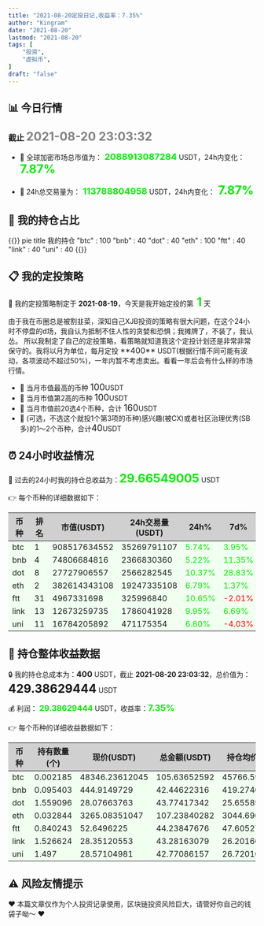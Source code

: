 ```yaml
---
title: "2021-08-20定投日记,收益率：7.35%"
author: "Kingram"
date: "2021-08-20"
lastmod: "2021-08-20"
tags: [
    "投资",
	"虚拟币",
]
draft: "false"
---
```


##  📊 今日行情
### 截止 <font color=grey size=5 >**2021-08-20 23:03:32**</font>
- 🍖 全球加密市场总市值为：<font color=#00EC00 size=4 > **2088913087284**</font> USDT，24h内变化：<font color=#00EC00 size=5 > **7.87%**</font>

- 🍤 24h总交易量为：<font color=#00EC00 size=4 > **113788804958**</font> USDT，24h内变化：<font color=#00EC00 size=5 > **7.87%**</font>

## 🎨 我的持仓占比
{{<mermaid>}}
pie title 我的持仓
"btc" : 100
"bnb" : 40
"dot" : 40
"eth" : 100
"ftt" : 40
"link" : 40
"uni" : 40
{{</mermaid>}}

## 📋 我的定投策略
📎 我的定投策略制定于 **2021-08-19**，今天是我开始定投的第<font color=#00EC00 size=5 > **1**</font> 天

<div>由于我在币圈总是被割韭菜，深知自己XJB投资的策略有很大问题，在这个24小时不停盘的d场，我自认为抵制不住人性的贪婪和恐惧；我摊牌了，不装了，我认怂。
所以我制定了自己的定投策略，看策略就知道我这个定投计划还是非常非常保守的。我将以月为单位，每月定投 <font size=3 >**400**</font> USDT(根据行情不同可能有波动，各项波动不超过50%)，一年内暂不考虑卖出。看看一年后会有什么样的市场行情。</div>

- 🥇 当月市值最高的币种 <font size=4 >100</font>USDT
- 🥈 当月市值第2高的币种 <font size=4 >100</font>USDT
- 🥉 当月市值前20选4个币种，合计 <font size=4 >160</font>USDT
- 🏅 (可选，不选这个就投1个第3项的币种)感兴趣(被CX)或者社区治理优秀(SB多)的1～2个币种，合计<font size=4 >40</font>USDT

## ⏰ 24小时收益情况
📌 过去的24小时我的持仓总收益为：<font color=#00EC00 size=5 >**29.66549005**</font> USDT

👉 每个币种的详细数据如下：
<table>
    <thead><tr bgcolor="#d0d0d0" ><th>币种</th><th>排名</th><th>市值(USDT)</th><th>24h交易量(USDT)</th><th>24h%</th><th>7d%</th><th>24h收益</th></tr></thead>
    <tbody>
    <tr>
        <td bgcolor=#F0FFF0>btc</td>
        <td bgcolor=#F0FFF0>1</td>
        <td bgcolor=#F0FFF0>908517634552</td>
        <td bgcolor=#F0FFF0>35269791107</td>
        <td bgcolor=#F0FFF0><font color=#00EC00>5.74%</font></td>
        <td bgcolor=#F0FFF0><font color=#00EC00>3.95%</font></td>
        <td bgcolor=#F0FFF0><font color=#00EC00 size=3 ><strong>5.72988307</strong></font></td>
    </tr>
    <tr>
        <td bgcolor=#F0FFF0>bnb</td>
        <td bgcolor=#F0FFF0>4</td>
        <td bgcolor=#F0FFF0>74806684816</td>
        <td bgcolor=#F0FFF0>2366830360</td>
        <td bgcolor=#F0FFF0><font color=#00EC00>5.22%</font></td>
        <td bgcolor=#F0FFF0><font color=#00EC00>11.35%</font></td>
        <td bgcolor=#F0FFF0><font color=#00EC00 size=3 ><strong>2.10768766</strong></font></td>
    </tr>
    <tr>
        <td bgcolor=#F0FFF0>dot</td>
        <td bgcolor=#F0FFF0>8</td>
        <td bgcolor=#F0FFF0>27727906557</td>
        <td bgcolor=#F0FFF0>2566282545</td>
        <td bgcolor=#F0FFF0><font color=#00EC00>10.37%</font></td>
        <td bgcolor=#F0FFF0><font color=#00EC00>28.83%</font></td>
        <td bgcolor=#F0FFF0><font color=#00EC00 size=3 ><strong>4.11300103</strong></font></td>
    </tr>
    <tr>
        <td bgcolor=#F0FFF0>eth</td>
        <td bgcolor=#F0FFF0>2</td>
        <td bgcolor=#F0FFF0>382614343108</td>
        <td bgcolor=#F0FFF0>19247335108</td>
        <td bgcolor=#F0FFF0><font color=#00EC00>6.79%</font></td>
        <td bgcolor=#F0FFF0><font color=#00EC00>1.37%</font></td>
        <td bgcolor=#F0FFF0><font color=#00EC00 size=3 ><strong>6.81470649</strong></font></td>
    </tr>
    <tr>
        <td bgcolor=#F0FFF0>ftt</td>
        <td bgcolor=#F0FFF0>31</td>
        <td bgcolor=#F0FFF0>4967331698</td>
        <td bgcolor=#F0FFF0>325996840</td>
        <td bgcolor=#F0FFF0><font color=#00EC00>10.65%</font></td>
        <td bgcolor=#F0FFF0><font color=#FF0000>-2.01%</font></td>
        <td bgcolor=#F0FFF0><font color=#00EC00 size=3 ><strong>4.25833344</strong></font></td>
    </tr>
    <tr>
        <td bgcolor=#F0FFF0>link</td>
        <td bgcolor=#F0FFF0>13</td>
        <td bgcolor=#F0FFF0>12673259735</td>
        <td bgcolor=#F0FFF0>1786041928</td>
        <td bgcolor=#F0FFF0><font color=#00EC00>9.95%</font></td>
        <td bgcolor=#F0FFF0><font color=#00EC00>6.69%</font></td>
        <td bgcolor=#F0FFF0><font color=#00EC00 size=3 ><strong>3.91728052</strong></font></td>
    </tr>
    <tr>
        <td bgcolor=#F0FFF0>uni</td>
        <td bgcolor=#F0FFF0>11</td>
        <td bgcolor=#F0FFF0>16784205892</td>
        <td bgcolor=#F0FFF0>471175354</td>
        <td bgcolor=#F0FFF0><font color=#00EC00>6.80%</font></td>
        <td bgcolor=#F0FFF0><font color=#FF0000>-4.03%</font></td>
        <td bgcolor=#F0FFF0><font color=#00EC00 size=3 ><strong>2.72459784</strong></font></td>
    </tr>
    </tbody>
</table>

## 🎯 持仓整体收益数据

🔒 我的持仓总成本为：<font size=3 >**400**</font> USDT，截止 **2021-08-20 23:03:32**，总价值为：<font  size=5 >**429.38629444**</font> USDT

💰 利润： <font color=#00EC00 size=3 >**29.38629444**</font> USDT，收益率：<font color=#00EC00 size=4 >**7.35%**</font>

👉 每个币种的详细收益数据如下：

<table>
    <thead><tr bgcolor="#d0d0d0" ><th>币种</th><th>持有数量(个)</th><th>现价(USDT)</th><th>总金额(USDT)</th><th>持仓均价(USDT)</th><th>成本(USDT)</th><th>利润(USDT)</th><th>收益率</th></tr></thead>
    <tbody>
    <tr>
        <td bgcolor=#F0FFF0>btc</td>
        <td bgcolor=#F0FFF0>0.002185</td>
        <td bgcolor=#F0FFF0>48346.23612045</td>
        <td bgcolor=#F0FFF0>105.63652592</td>
        <td bgcolor=#F0FFF0>45766.59038902</td>
        <td bgcolor=#F0FFF0>100</td>
        <td bgcolor=#F0FFF0>5.63652592</td>
        <td bgcolor=#F0FFF0><font color=#00EC00 size=3 ><strong>5.64%</strong></font></td>
    </tr>
    <tr>
        <td bgcolor=#F0FFF0>bnb</td>
        <td bgcolor=#F0FFF0>0.095403</td>
        <td bgcolor=#F0FFF0>444.9149729</td>
        <td bgcolor=#F0FFF0>42.44622316</td>
        <td bgcolor=#F0FFF0>419.27402702</td>
        <td bgcolor=#F0FFF0>40</td>
        <td bgcolor=#F0FFF0>2.44622316</td>
        <td bgcolor=#F0FFF0><font color=#00EC00 size=3 ><strong>6.12%</strong></font></td>
    </tr>
    <tr>
        <td bgcolor=#F0FFF0>dot</td>
        <td bgcolor=#F0FFF0>1.559096</td>
        <td bgcolor=#F0FFF0>28.07663763</td>
        <td bgcolor=#F0FFF0>43.77417342</td>
        <td bgcolor=#F0FFF0>25.6558929</td>
        <td bgcolor=#F0FFF0>40</td>
        <td bgcolor=#F0FFF0>3.77417342</td>
        <td bgcolor=#F0FFF0><font color=#00EC00 size=3 ><strong>9.44%</strong></font></td>
    </tr>
    <tr>
        <td bgcolor=#F0FFF0>eth</td>
        <td bgcolor=#F0FFF0>0.032844</td>
        <td bgcolor=#F0FFF0>3265.08351047</td>
        <td bgcolor=#F0FFF0>107.23840282</td>
        <td bgcolor=#F0FFF0>3044.69613933</td>
        <td bgcolor=#F0FFF0>100</td>
        <td bgcolor=#F0FFF0>7.23840282</td>
        <td bgcolor=#F0FFF0><font color=#00EC00 size=3 ><strong>7.24%</strong></font></td>
    </tr>
    <tr>
        <td bgcolor=#F0FFF0>ftt</td>
        <td bgcolor=#F0FFF0>0.840243</td>
        <td bgcolor=#F0FFF0>52.6496225</td>
        <td bgcolor=#F0FFF0>44.23847676</td>
        <td bgcolor=#F0FFF0>47.60527609</td>
        <td bgcolor=#F0FFF0>40</td>
        <td bgcolor=#F0FFF0>4.23847676</td>
        <td bgcolor=#F0FFF0><font color=#00EC00 size=3 ><strong>10.60%</strong></font></td>
    </tr>
    <tr>
        <td bgcolor=#F0FFF0>link</td>
        <td bgcolor=#F0FFF0>1.526624</td>
        <td bgcolor=#F0FFF0>28.35120553</td>
        <td bgcolor=#F0FFF0>43.28163079</td>
        <td bgcolor=#F0FFF0>26.20160563</td>
        <td bgcolor=#F0FFF0>40</td>
        <td bgcolor=#F0FFF0>3.28163079</td>
        <td bgcolor=#F0FFF0><font color=#00EC00 size=3 ><strong>8.20%</strong></font></td>
    </tr>
    <tr>
        <td bgcolor=#F0FFF0>uni</td>
        <td bgcolor=#F0FFF0>1.497</td>
        <td bgcolor=#F0FFF0>28.57104981</td>
        <td bgcolor=#F0FFF0>42.77086157</td>
        <td bgcolor=#F0FFF0>26.72010688</td>
        <td bgcolor=#F0FFF0>40</td>
        <td bgcolor=#F0FFF0>2.77086157</td>
        <td bgcolor=#F0FFF0><font color=#00EC00 size=3 ><strong>6.93%</strong></font></td>
    </tr>
    </tbody>
</table>

## ⚠️ 风险友情提示
❤️ 本篇文章仅作为个人投资记录使用，区块链投资风险巨大，请管好你自己的钱袋子呦～ ❤️
